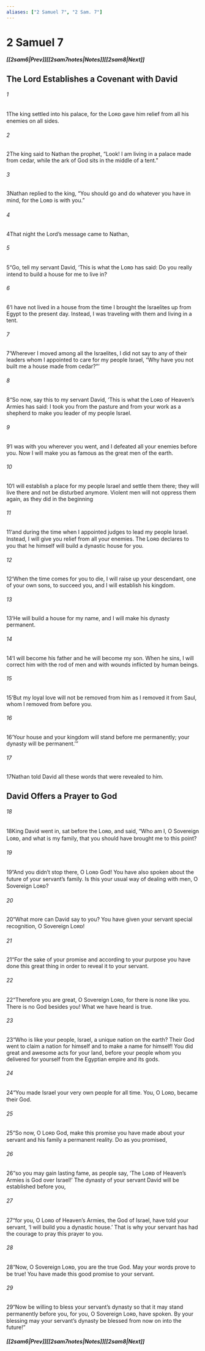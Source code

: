 ```yaml
---
aliases: ["2 Samuel 7", "2 Sam. 7"]
---
```

# 2 Samuel 7
##### <span class=arrow-left></span>[[2sam6|Prev]]<span class=navigation-separator></span>[[2sam7notes|Notes]]<span class=navigation-separator></span>[[2sam8|Next]]<span class=arrow-right></span>
## The Lord Establishes a Covenant with David
###### 1
<span class=verse-first>1</span>The king settled into his palace, for the Lᴏʀᴅ gave him relief from all his enemies on all sides.
###### 2
<span class=verse-body>2</span>The king said to Nathan the prophet, “Look! I am living in a palace made from cedar, while the ark of God sits in the middle of a tent.”
###### 3
<span class=verse-body>3</span>Nathan replied to the king, “You should go and do whatever you have in mind, for the Lᴏʀᴅ is with you.”
<div class=paragraph-break></div>

###### 4
<span class=verse-first>4</span>That night the Lord’s message came to Nathan,
###### 5
<span class=verse-body>5</span>“Go, tell my servant David, ‘This is what the Lᴏʀᴅ has said: Do you really intend to build a house for me to live in?
###### 6
<span class=verse-body>6</span>‘I have not lived in a house from the time I brought the Israelites up from Egypt to the present day. Instead, I was traveling with them and living in a tent.
###### 7
<span class=verse-body>7</span>‘Wherever I moved among all the Israelites, I did not say to any of their leaders whom I appointed to care for my people Israel, “Why have you not built me a house made from cedar?”’
###### 8
<span class=verse-body>8</span>“So now, say this to my servant David, ‘This is what the Lᴏʀᴅ of Heaven’s Armies has said: I took you from the pasture and from your work as a shepherd to make you leader of my people Israel.
###### 9
<span class=verse-body>9</span>‘I was with you wherever you went, and I defeated all your enemies before you. Now I will make you as famous as the great men of the earth.
###### 10
<span class=verse-body>10</span>‘I will establish a place for my people Israel and settle them there; they will live there and not be disturbed anymore. Violent men will not oppress them again, as they did in the beginning
###### 11
<span class=verse-body>11</span>‘and during the time when I appointed judges to lead my people Israel. Instead, I will give you relief from all your enemies. The Lᴏʀᴅ declares to you that he himself will build a dynastic house for you.
###### 12
<span class=verse-body>12</span>‘When the time comes for you to die, I will raise up your descendant, one of your own sons, to succeed you, and I will establish his kingdom.
###### 13
<span class=verse-body>13</span>‘He will build a house for my name, and I will make his dynasty permanent.
###### 14
<span class=verse-body>14</span>‘I will become his father and he will become my son. When he sins, I will correct him with the rod of men and with wounds inflicted by human beings.
###### 15
<span class=verse-body>15</span>‘But my loyal love will not be removed from him as I removed it from Saul, whom I removed from before you.
###### 16
<span class=verse-body>16</span>‘Your house and your kingdom will stand before me permanently; your dynasty will be permanent.’”
###### 17
<span class=verse-body>17</span>Nathan told David all these words that were revealed to him.
## David Offers a Prayer to God
###### 18
<span class=verse-first>18</span>King David went in, sat before the Lᴏʀᴅ, and said, “Who am I, O Sovereign Lᴏʀᴅ, and what is my family, that you should have brought me to this point?
###### 19
<span class=verse-body>19</span>“And you didn’t stop there, O Lᴏʀᴅ God! You have also spoken about the future of your servant’s family. Is this your usual way of dealing with men, O Sovereign Lᴏʀᴅ?
###### 20
<span class=verse-body>20</span>“What more can David say to you? You have given your servant special recognition, O Sovereign Lᴏʀᴅ!
###### 21
<span class=verse-body>21</span>“For the sake of your promise and according to your purpose you have done this great thing in order to reveal it to your servant.
###### 22
<span class=verse-body>22</span>“Therefore you are great, O Sovereign Lᴏʀᴅ, for there is none like you. There is no God besides you! What we have heard is true.
###### 23
<span class=verse-body>23</span>“Who is like your people, Israel, a unique nation on the earth? Their God went to claim a nation for himself and to make a name for himself! You did great and awesome acts for your land, before your people whom you delivered for yourself from the Egyptian empire and its gods.
###### 24
<span class=verse-body>24</span>“You made Israel your very own people for all time. You, O Lᴏʀᴅ, became their God.
###### 25
<span class=verse-body>25</span>“So now, O Lᴏʀᴅ God, make this promise you have made about your servant and his family a permanent reality. Do as you promised,
###### 26
<span class=verse-body>26</span>“so you may gain lasting fame, as people say, ‘The Lᴏʀᴅ of Heaven’s Armies is God over Israel!’ The dynasty of your servant David will be established before you,
###### 27
<span class=verse-body>27</span>“for you, O Lᴏʀᴅ of Heaven’s Armies, the God of Israel, have told your servant, ‘I will build you a dynastic house.’ That is why your servant has had the courage to pray this prayer to you.
###### 28
<span class=verse-body>28</span>“Now, O Sovereign Lᴏʀᴅ, you are the true God. May your words prove to be true! You have made this good promise to your servant.
###### 29
<span class=verse-body>29</span>“Now be willing to bless your servant’s dynasty so that it may stand permanently before you, for you, O Sovereign Lᴏʀᴅ, have spoken. By your blessing may your servant’s dynasty be blessed from now on into the future!”
##### <span class=arrow-left></span>[[2sam6|Prev]]<span class=navigation-separator></span>[[2sam7notes|Notes]]<span class=navigation-separator></span>[[2sam8|Next]]<span class=arrow-right></span>